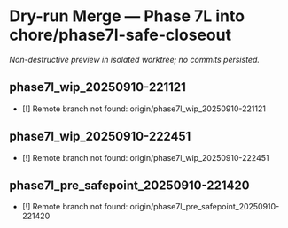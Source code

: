 # Dry-run Merge — Phase 7L into chore/phase7l-safe-closeout
_Non-destructive preview in isolated worktree; no commits persisted._

## phase7l_wip_20250910-221121
- [!] Remote branch not found: origin/phase7l_wip_20250910-221121

## phase7l_wip_20250910-222451
- [!] Remote branch not found: origin/phase7l_wip_20250910-222451

## phase7l_pre_safepoint_20250910-221420
- [!] Remote branch not found: origin/phase7l_pre_safepoint_20250910-221420

